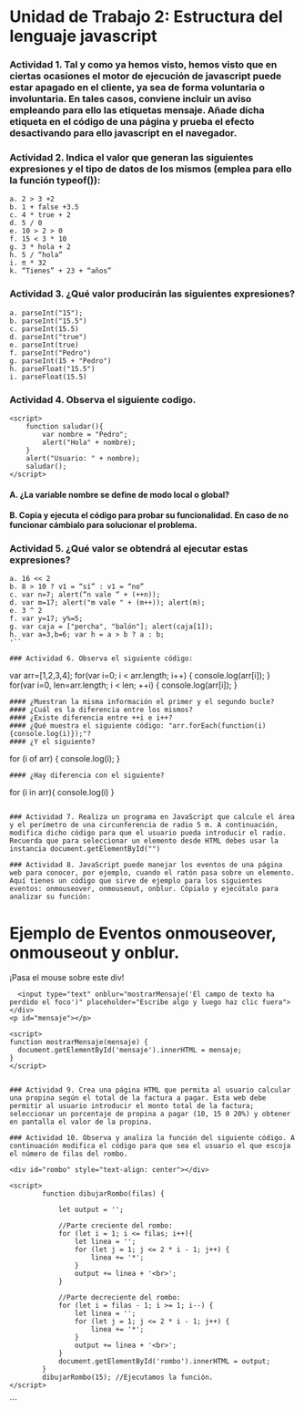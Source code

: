 # Unidad de Trabajo 2: Estructura del lenguaje javascript

### Actividad 1. Tal y como ya hemos visto, hemos visto que en ciertas ocasiones el motor de ejecución de javascript puede estar apagado en el cliente, ya sea de forma voluntaria o involuntaria. En tales casos, conviene incluir un aviso empleando para ello las etiquetas <noscript>mensaje</noscript>. Añade dicha etiqueta en el código de una página y prueba el efecto desactivando para ello javascript en el navegador.

### Actividad 2. Indica el valor que generan las siguientes expresiones y el tipo de datos de los mismos (emplea para ello la función typeof()):
```
a. 2 > 3 +2
b. 1 + false +3.5
c. 4 * true + 2
d. 5 / 0
e. 10 > 2 > 0
f. 15 < 3 * 10
g. 3 * hola + 2
h. 5 / “hola”
i. π * 32
k. “Tienes” + 23 + “años”
```

### Actividad 3.  ¿Qué valor producirán las siguientes expresiones?
```
a. parseInt("15");
b. parseInt("15.5")
c. parseInt(15.5)
d. parseInt("true")
e. parseInt(true)
f. parseInt("Pedro")
g. parseInt(15 + "Pedro")
h. parseFloat("15.5")
i. parseFloat(15.5)
```

### Actividad 4. Observa el siguiente codigo.
```
<script>
    function saludar(){
        var nombre = "Pedro";
        alert("Hola" + nombre);
    }
    alert("Usuario: " + nombre);
    saludar();
</script>
```
####  A. ¿La variable nombre se define de modo local o global?
#### B. Copia y ejecuta el código para probar su funcionalidad. En caso de no funcionar cámbialo para solucionar el problema.

### Actividad 5. ¿Qué valor se obtendrá al ejecutar estas expresiones?
```
a. 16 << 2
b. 8 > 10 ? v1 = “sí” : v1 = “no”
c. var n=7; alert(“n vale “ + (++n));
d. var m=17; alert("m vale " + (m++)); alert(m);
e. 3 ^ 2
f. var y=17; y%=5;
g. var caja = ["percha", "balón"]; alert(caja[1]);
h. var a=3,b=6; var h = a > b ? a : b;
'``

### Actividad 6. Observa el siguiente código:
```
var arr=[1,2,3,4];
  for(var i=0; i < arr.length; i++) {
   console.log(arr[i]);
  }
  for(var i=0, len=arr.length; i < len; ++i) {
   console.log(arr[i]);
  }
```
#### ¿Muestran la misma información el primer y el segundo bucle?
#### ¿Cuál es la diferencia entre los mismos?
#### ¿Existe diferencia entre ++i e i++?
#### ¿Qué muestra el siguiente código: "arr.forEach(function(i){console.log(i)});"?
#### ¿Y el siguiente?
```
for (i of arr) {
  console.log(i);
 }
```
#### ¿Hay diferencia con el siguiente?
```
for (i in arr){
   console.log(i)
 }
```

### Actividad 7. Realiza un programa en JavaScript que calcule el área y el perímetro de una circunferencia de radio 5 m. A continuación, modifica dicho código para que el usuario pueda introducir el radio. Recuerda que para seleccionar un elemento desde HTML debes usar la instancia document.getElementById("")

### Actividad 8. JavaScript puede manejar los eventos de una página web para conocer, por ejemplo, cuando el ratón pasa sobre un elemento. Aquí tienes un código que sirve de ejemplo para los siguientes eventos: onmouseover, onmouseout, onblur. Cópialo y ejecútalo para analizar su función:
```
<h1>Ejemplo de Eventos onmouseover, onmouseout y onblur.</h1>
    <div id="miDiv" onmouseover="mostrarMensaje('Mouse sobre el div')" onmouseout="mostrarMensaje('Mouse fuera del div')">
      <p>¡Pasa el mouse sobre este div!</p>
        
      <input type="text" onblur="mostrarMensaje('El campo de texto ha perdido el foco')" placeholder="Escribe algo y luego haz clic fuera">
    </div>
    <p id="mensaje"></p>

    <script>
    function mostrarMensaje(mensaje) {
      document.getElementById('mensaje').innerHTML = mensaje;
    }
    </script>
```

### Actividad 9. Crea una página HTML que permita al usuario calcular una propina según el total de la factura a pagar. Esta web debe permitir al usuario introducir el monto total de la factura; seleccionar un porcentaje de propina a pagar (10, 15 0 20%) y obtener en pantalla el valor de la propina.

### Actividad 10. Observa y analiza la función del siguiente código. A continuación modifica el código para que sea el usuario el que escoja el número de filas del rombo.
```
<!DOCTYPE html>
<html>
<head>
    <title>Rombo de emoticonos</title>
</head>
<body>

    <div id="rombo" style="text-align: center"></div>
    
    <script>
            function dibujarRombo(filas) {
                
                let output = '';
                
                //Parte creciente del rombo:
                for (let i = 1; i <= filas; i++){
                    let linea = '';
                    for (let j = 1; j <= 2 * i - 1; j++) {
                        linea += '*';
                    }
                    output += linea + '<br>';
                }
                
                //Parte decreciente del rombo:
                for (let i = filas - 1; i >= 1; i--) {
                    let linea = '';
                    for (let j = 1; j <= 2 * i - 1; j++) {
                        linea += '*';
                    }
                    output += linea + '<br>';
                }
                document.getElementById('rombo').innerHTML = output;
            }
            dibujarRombo(15); //Ejecutamos la función.    
    </script>
</body>
</html>
```

